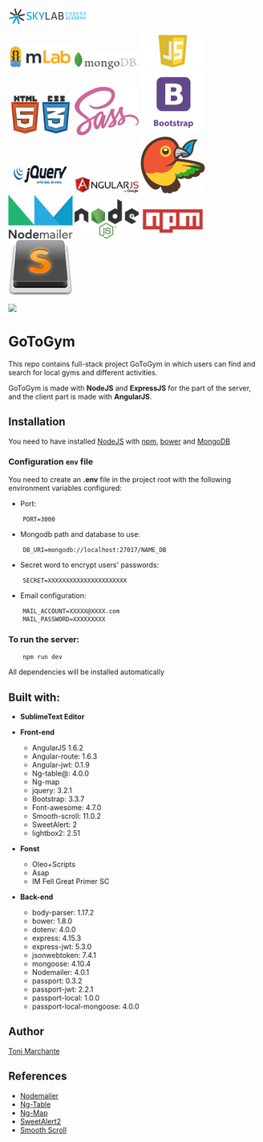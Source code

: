 <a href="http://www.skylabcoders.com/"><img src="https://github.com/tonimg/Img-lang-programing/blob/master/skylab.png" width= "156px"></a>

<a href="https://mlab.com/"><img src="https://github.com/tonimg/Img-lang-programing/blob/master/mongolab.png" width= "128px"></a> <a href="https://www.mongodb.com/"><img src="https://github.com/tonimg/Img-lang-programing/blob/master/mongodb.png" width= "128px"></a>
<a href="https://www.javascript.com/"><img src="https://github.com/tonimg/Img-lang-programing/blob/master/javascript.png" width= "128px"></a>
<a href="https://www.w3.org/standards/webdesign/htmlcss"><img src="https://github.com/tonimg/Img-lang-programing/blob/master/html5-css3.png" width= "128px"></a>
<a href="http://sass-lang.com/"><img src="https://github.com/tonimg/Img-lang-programing/blob/master/Sass.png" width= "128px"></a>
<a href="http://getbootstrap.com/"><img src="https://github.com/tonimg/Img-lang-programing/blob/master/Boostrap.png" width= "128px"></a>
<a href="http://jquery.com/"><img src="https://github.com/tonimg/Img-lang-programing/blob/master/jquery_logo.png" width= "128px"></a>
<a href="https://angularjs.org/"><img src="https://github.com/tonimg/Img-lang-programing/blob/master/AngularJS.png" width= "128px"></a>
<a href="https://bower.io/"><img src="https://github.com/tonimg/Img-lang-programing/blob/master/bower.png" width= "128px"></a>
<a href="https://nodemailer.com"><img src="https://github.com/tonimg/Img-lang-programing/blob/master/Nodemailer.png" width= "128px"></a>
<a href="https://nodejs.org/en/"><img src="https://github.com/tonimg/Img-lang-programing/blob/master/Node.js.png" width= "128px"></a>
<a href="https://www.npmjs.com/"><img src="https://github.com/tonimg/Img-lang-programing/blob/master/npm.png" width= "128px"></a>
<a href="https://www.sublimetext.com/"><img src="https://github.com/tonimg/Img-lang-programing/blob/master/Sublimetext.png" width= "128px"></a>


<a href="http://standardjs.com/"><img src="https://img.shields.io/badge/code%20style-standard-brightgreen.svg" width= "128px"></a>


# GoToGym

This repo contains full-stack project GoToGym in which users can find and search for local gyms and different activities.

GoToGym is made with **NodeJS** and **ExpressJS** for the part of the server, and the client part is made with **AngularJS**.


## Installation

You need to have installed [NodeJS](https://nodejs.org/) with [npm](https://www.npmjs.com/), [bower](https://bower.io/) and [MongoDB](https://www.mongodb.com/)

### Configuration `env` file

You need to create an **.env** file in the project root with the following environment variables configured:

- Port:
```
    PORT=3000
```

- Mongodb path and database to use:
```
    DB_URI=mongodb://localhost:27017/NAME_DB
```

- Secret word to encrypt users' passwords:
```
    SECRET=XXXXXXXXXXXXXXXXXXXXXX
```

- Email configuration:
```
    MAIL_ACCOUNT=XXXXX@XXXX.com
    MAIL_PASSWORD=XXXXXXXXX   
```


### To run the server:

```
    npm run dev
```
All dependencies will be installed automatically


## Built with:

* **SublimeText Editor**

* **Front-end**
    - AngularJS 1.6.2
    - Angular-route: 1.6.3
    - Angular-jwt: 0.1.9
    - Ng-table@: 4.0.0
    - Ng-map
    - jquery: 3.2.1
    - Bootstrap: 3.3.7
    - Font-awesome: 4.7.0
    - Smooth-scroll: 11.0.2
    - SweetAlert: 2
    - lightbox2: 2.51

* **Fonst**
    - Oleo+Scripts
    - Asap
    - IM Fell Great Primer SC

* **Back-end**
    - body-parser: 1.17.2
    - bower: 1.8.0
    - dotenv: 4.0.0
    - express: 4.15.3
    - express-jwt: 5.3.0
    - jsonwebtoken: 7.4.1
    - mongoose: 4.10.4
    - Nodemailer: 4.0.1
    - passport: 0.3.2
    - passport-jwt: 2.2.1
    - passport-local: 1.0.0
    - passport-local-mongoose: 4.0.0

## Author
[Toni Marchante](https://github.com/tonimg/)

## References
- [Nodemailer](https://nodemailer.com)
- [Ng-Table](https://unpkg.com/ng-table@3.0.1/bundles/)
- [Ng-Map](https://ngmap.github.io/)
- [SweetAlert2](https://pixelovers.com/sweetalert2-el-mejor-sustituto-de-los-alert/amp/#disqus_thread)
- [Smooth Scroll](https://cferdinandi.github.io/smooth-scroll/index.html)

